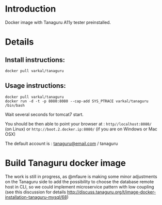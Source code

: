 # Introduction

Docker image with Tanaguru A11y tester preinstalled.

# Details
## Install instructions:

    docker pull varkal/tanaguru

## Usage instructions:

    docker pull varkal/tanaguru
    docker run -d -t -p 8080:8080 --cap-add SYS_PTRACE varkal/tanaguru /bin/bash

Wait several seconds for tomcat7 start.

You should be then able to point your browser at : `http//localhost:8080/` (on Linux) or `http://boot.2.docker.ip:8080/` (if you are on Windows or Mac OSX)

The default account is : tanaguru@email.com / tanaguru

# Build Tanaguru docker image

The work is still in progress, as @mfaure is making some minor adjustments on the Tanaguru side to add the possibility to choose the database remote host in CLI, so we could implement microservice pattern with low coupling (see this discussion for details http://discuss.tanaguru.org/t/image-docker-installation-tanaguru-mysql/68)
